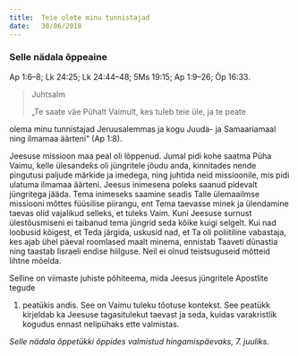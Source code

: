 ```yaml
---
title:  Teie olete minu tunnistajad
date:   30/06/2018
---
```


### Selle nädala õppeaine
Ap 1:6–8; Lk 24:25; Lk 24:44–48; 5Ms 19:15; Ap 1:9–26;
Õp 16:33.

> <p>Juhtsalm</p>
> „Te saate väe Pühalt Vaimult, kes tuleb teie üle, ja te peate
olema minu tunnistajad Jeruusalemmas ja kogu Juuda- ja Samaariamaal
ning ilmamaa äärteni“ (Ap 1:8).

Jeesuse missioon maa peal oli lõppenud. Jumal pidi kohe saatma Püha Vaimu,
kelle ülesandeks oli jüngritele jõudu anda, kinnitades nende pingutusi paljude
märkide ja imedega, ning juhtida neid missioonile, mis pidi ulatuma ilmamaa
äärteni. Jeesus inimesena poleks saanud pidevalt jüngritega jääda. Tema inimeseks
saamine seadis Talle ülemaailmse missiooni mõttes füüsilise piirangu, ent
Tema taevasse minek ja ülendamine taevas olid vajalikud selleks, et tuleks Vaim.
Kuni Jeesuse surnust ülestõusmiseni ei taibanud tema jüngrid seda kõike kuigi
selgelt. Kui nad loobusid kõigest, et Teda järgida, uskusid nad, et Ta oli poliitiline
vabastaja, kes ajab ühel päeval roomlased maalt minema, ennistab Taaveti
dünastia ning taastab Iisraeli endise hiilguse. Neil ei olnud teistsuguseid mõtteid
lihtne mõelda.

Selline on viimaste juhiste põhiteema, mida Jeesus jüngritele Apostlite tegude
1. peatükis andis. See on Vaimu tuleku tõotuse kontekst. See peatükk kirjeldab
ka Jeesuse tagasitulekut taevast ja seda, kuidas varakristlik kogudus ennast nelipühaks
ette valmistas.

_Selle nädala õppetükki õppides valmistud hingamispäevaks, 7. juuliks._
